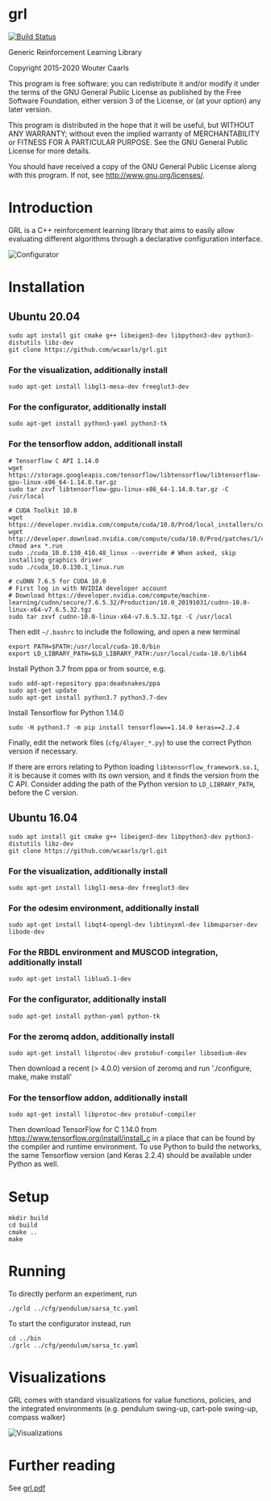 # grl
[![Build Status](https://travis-ci.com/wcaarls/grl.svg?branch=master)](https://travis-ci.com/wcaarls/grl)

Generic Reinforcement Learning Library

Copyright 2015-2020 Wouter Caarls

This program is free software: you can redistribute it and/or modify
it under the terms of the GNU General Public License as published by
the Free Software Foundation, either version 3 of the License, or
(at your option) any later version.

This program is distributed in the hope that it will be useful,
but WITHOUT ANY WARRANTY; without even the implied warranty of
MERCHANTABILITY or FITNESS FOR A PARTICULAR PURPOSE.  See the
GNU General Public License for more details.

You should have received a copy of the GNU General Public License
along with this program.  If not, see <http://www.gnu.org/licenses/>.

# Introduction

GRL is a C++ reinforcement learning library that aims to easily allow
evaluating different algorithms through a declarative configuration
interface.

![Configurator](/doc/grl.png)

# Installation

## Ubuntu 20.04
```
sudo apt install git cmake g++ libeigen3-dev libpython3-dev python3-distutils libz-dev
git clone https://github.com/wcaarls/grl.git
```

### For the visualization, additionally install
```
sudo apt-get install libgl1-mesa-dev freeglut3-dev
```

### For the configurator, additionally install
```
sudo apt-get install python3-yaml python3-tk
```

### For the tensorflow addon, additionall install
```
# Tensorflow C API 1.14.0
wget https://storage.googleapis.com/tensorflow/libtensorflow/libtensorflow-gpu-linux-x86_64-1.14.0.tar.gz
sudo tar zxvf libtensorflow-gpu-linux-x86_64-1.14.0.tar.gz -C /usr/local

# CUDA Toolkit 10.0
wget https://developer.nvidia.com/compute/cuda/10.0/Prod/local_installers/cuda_10.0.130_410.48_linux
wget http://developer.download.nvidia.com/compute/cuda/10.0/Prod/patches/1/cuda_10.0.130.1_linux.run
chmod a+x *.run
sudo ./cuda_10.0.130_410.48_linux --override # When asked, skip installing graphics driver
sudo ./cuda_10.0.130.1_linux.run

# cuDNN 7.6.5 for CUDA 10.0
# First log in with NVIDIA developer account
# Download https://developer.nvidia.com/compute/machine-learning/cudnn/secure/7.6.5.32/Production/10.0_20191031/cudnn-10.0-linux-x64-v7.6.5.32.tgz
sudo tar zxvf cudnn-10.0-linux-x64-v7.6.5.32.tgz -C /usr/local
```

Then edit `~/.bashrc` to include the following, and open a new terminal
```
export PATH=$PATH:/usr/local/cuda-10.0/bin
export LD_LIBRARY_PATH=$LD_LIBRARY_PATH:/usr/local/cuda-10.0/lib64
```

Install Python 3.7 from ppa or from source, e.g.
```
sudo add-apt-repository ppa:deadsnakes/ppa
sudo apt-get update
sudo apt-get install python3.7 python3.7-dev
```

Install Tensorflow for Python 1.14.0

```
sudo -H python3.7 -m pip install tensorflow==1.14.0 keras==2.2.4
```

Finally, edit the network files (`cfg/4layer_*.py`) to use the correct Python version if
necessary.

If there are errors relating to Python loading
`libtensorflow_framework.so.1`, it is because it comes with its own version,
and it finds the version from the C API. Consider adding the path of the
Python version to `LD_LIBRARY_PATH`, before the C version.

## Ubuntu 16.04
```
sudo apt install git cmake g++ libeigen3-dev libpython3-dev python3-distutils libz-dev
git clone https://github.com/wcaarls/grl.git
```

### For the visualization, additionally install
```
sudo apt-get install libgl1-mesa-dev freeglut3-dev
```

### For the odesim environment, additionally install
```
sudo apt-get install libqt4-opengl-dev libtinyxml-dev libmuparser-dev libode-dev
```

### For the RBDL environment and MUSCOD integration, additionally install
```
sudo apt-get install liblua5.1-dev
```

### For the configurator, additionally install
```
sudo apt-get install python-yaml python-tk
```

### For the zeromq addon, additionally install
```
sudo apt-get install libprotoc-dev protobuf-compiler libsodium-dev
```
Then download a recent (> 4.0.0) version of zeromq and run './configure, make, make install'

### For the tensorflow addon, additionally install

```
sudo apt-get install libprotoc-dev protobuf-compiler
```
Then download TensorFlow for C 1.14.0 from https://www.tensorflow.org/install/install_c
in a place that can be found by the compiler and runtime environment. To use
Python to build the networks, the same Tensorflow version (and Keras 2.2.4)
should be available under Python as well.

# Setup
```
mkdir build
cd build
cmake ..
make
```

# Running

To directly perform an experiment, run

```
./grld ../cfg/pendulum/sarsa_tc.yaml
```

To start the configurator instead, run

```
cd ../bin
./grlc ../cfg/pendulum/sarsa_tc.yaml
```

# Visualizations

GRL comes with standard visualizations for value functions,
policies, and the integrated environments (e.g. pendulum
swing-up, cart-pole swing-up, compass walker)

![Visualizations](/doc/grl2.png)

# Further reading

See [grl.pdf](/doc/grl.pdf)
